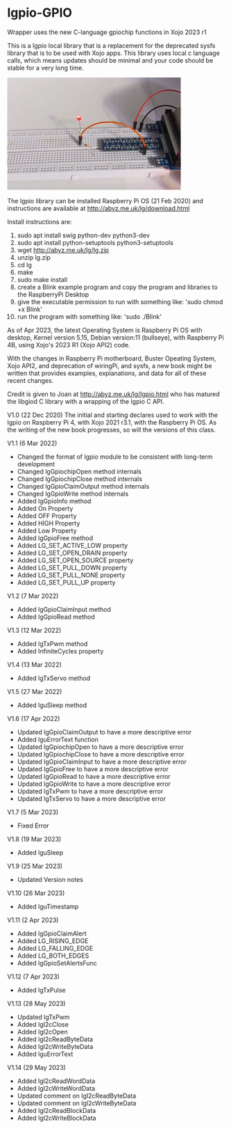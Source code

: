 # lgpio-GPIO
Wrapper uses the new C-language gpiochip functions in Xojo 2023 r1

This is a lgpio local library that is a replacement for the deprecated sysfs library that
is to be used with Xojo apps. This library uses local c language calls, which means updates
should be minimal and your code should be stable for a very long time. 

![](https://github.com/eugenedakin/lgpio-GPIO/blob/main/BlinkSmall.png)

The lgpio library can be installed Raspberry Pi OS (21 Feb 2020) and instructions 
are available at http://abyz.me.uk/lg/download.html

Install instructions are:
1) sudo apt install swig python-dev python3-dev
2) sudo apt install python-setuptools python3-setuptools
3) wget http://abyz.me.uk/lg/lg.zip
4) unzip lg.zip
5) cd lg
6) make
7) sudo make install
8) create a Blink example program and copy the program and libraries to the RaspberryPi Desktop
9) give the executable permission to run with something like: 'sudo chmod +x Blink'
10) run the program with something like: 'sudo ./Blink'

As of Apr 2023, the latest Operating System is Raspberry Pi OS with desktop, Kernel version 5.15, Debian version:11 (bullseye), with Raspberry Pi 4B, 
using Xojo's 2023 R1 (Xojo API2) code. 

With the changes in Raspberry Pi motherboard, Buster Opeating System, Xojo API2, and deprecation
of wiringPi, and sysfs, a new book might be written that provides examples, explanations, and 
data for all of these recent changes. 

Credit is given to Joan at http://abyz.me.uk/lg/lgpio.html who has matured the libgiod C library with a wrapping of the lgpio C API.

V1.0 (22 Dec 2020)
  The initial and starting declares used to work with the lgpio on Raspberry Pi 4,
with Xojo 2021 r3.1, with the Raspberry Pi OS. As the writing
of the new book progresses, so will the versions of this class. 

V1.1 (6 Mar 2022)
 - Changed the format of lgpio module to be consistent with long-term development
 - Changed lgGpiochipOpen method internals
 - Changed lgGpiochipClose method internals
 - Changed lgGpioClaimOutput method internals
 - Changed lgGpioWrite method internals
 - Added lgGpioInfo method
 - Added On Property 
 - Added OFF Property 
 - Added HIGH Property 
 - Added Low Property 
 - Added lgGpioFree method
 - Added LG_SET_ACTIVE_LOW property 
 - Added LG_SET_OPEN_DRAIN property 
 - Added LG_SET_OPEN_SOURCE property 
 - Added LG_SET_PULL_DOWN property 
 - Added LG_SET_PULL_NONE property 
 - Added LG_SET_PULL_UP property 

V1.2 (7 Mar 2022)
 - Added lgGpioClaimInput method
 - Added lgGpioRead method

V1.3 (12 Mar 2022)
 - Added lgTxPwm method
 - Added InfiniteCycles property 

V1.4 (13 Mar 2022)
 - Added lgTxServo method

V1.5 (27 Mar 2022)
 - Added lguSleep method

V1.6 (17 Apr 2022)
 - Updated lgGpioClaimOutput to have a more descriptive error 
 - Added lguErrorText function 
 - Updated lgGpiochipOpen to have a more descriptive error 
 - Updated lgGpiochipClose to have a more descriptive error 
 - Updated lgGpioClaimInput to have a more descriptive error 
 - Updated lgGpioFree to have a more descriptive error 
 - Updated lgGpioRead to have a more descriptive error 
 - Updated lgGpioWrite to have a more descriptive error 
 - Updated lgTxPwm to have a more descriptive error 
 - Updated lgTxServo to have a more descriptive error 

V1.7 (5 Mar 2023)
 - Fixed Error 

V1.8 (19 Mar 2023)
 - Added lguSleep

V1.9 (25 Mar 2023)
 - Updated Version notes

V1.10 (26 Mar 2023)
 - Added lguTimestamp

V1.11 (2 Apr 2023)
 - Added lgGpioClaimAlert
 - Added LG_RISING_EDGE
 - Added LG_FALLING_EDGE
 - Added LG_BOTH_EDGES
 - Added lgGpioSetAlertsFunc

V1.12 (7 Apr 2023)
 - Added lgTxPulse

V1.13 (28 May 2023)
 - Updated lgTxPwm
 - Added lgI2cClose
 - Added lgI2cOpen
 - Added lgI2cReadByteData
 - Added lgI2cWriteByteData
 - Added lguErrorText

V1.14 (29 May 2023)
 - Added lgI2cReadWordData
 - Added lgI2cWriteWordData
 - Updated comment on lgI2cReadByteData
 - Updated comment on lgI2cWriteByteData
 - Added lgI2cReadBlockData
 - Added lgI2cWriteBlockData
